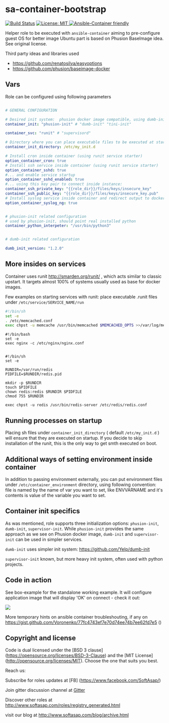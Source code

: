 sa-container-bootstrap
======================

[![Build Status](https://travis-ci.org/softasap/sa-container-bootstrap.svg?branch=master)](https://travis-ci.org/softasap/sa-container-bootstrap)
[![License: MIT][softasap-license-image] ][softasap-license-url]
[![Ansible-Container friendly][ansible-container-image] ][ansible-container-url]


[ansible-container-image]: https://img.shields.io/badge/ansible--container-ready-brightgreen.svg
[ansible-container-url]: http://bit.ly/ansible-container
[softasap-license-image]: https://img.shields.io/badge/License-MIT-yellow.svg
[softasap-license-url]: https://opensource.org/licenses/MIT


Helper role to be executed with `ansible-container` aiming to pre-configure guest OS for better image
Ubuntu part is based on Phusion BaseImage idea. See original license.

Third party ideas and libraries used
 - https://github.com/renatosilva/easyoptions
 - https://github.com/phusion/baseimage-docker

Vars
----

Role can be configured using following parameters
```YAML

# GENERAL CONFIGURATION

# Desired init system:  phusion docker image compatible, using dumb-init
container_init: "phusion-init" # "dumb-init" "tini-init"

container_svc: "runit" # "supervisord"

# Directory where you can place executable files to be executed at startup
container_init_directory: /etc/my_init.d

# Install cron inside container (using runit service starter)
option_container_cron: true
# Install ssh service inside container (using runit service starter)
option_container_sshd: true
#... and enable service startup
option_container_sshd_enabled: true
#... using this key pair to connect inside instance:
container_ssh_private_key: "{{role_dir}}/files/keys/insecure_key"
container_ssh_public_key: "{{role_dir}}/files/keys/insecure_key.pub"
# Install syslog service inside container and redirect output to docker logs (using runit service starter)
option_container_syslog_ng: true


# phusion-init related configuration
# used by phusion-init, should point real installed python
container_python_interpeter: "/usr/bin/python3"


# dumb-init related configuration

dumb_init_version: "1.2.0"
```  

More insides on services
-------------------------

Container uses runit http://smarden.org/runit/ , which acts similar to classic upstart. It targets almost 100% of systems usually used as base for docker images.

Few examples on starting services with runit: place executable .runit files under `/etc/service/SERVICE_NAME/run`

```bash
#!/bin/sh
set -e
. /etc/memcached.conf
exec chpst -u memcache /usr/bin/memcached $MEMCACHED_OPTS >>/var/log/memcached.log 2>&1
```

```
#!/bin/bash
set -e
exec nginx -c /etc/nginx/nginx.conf
```

```

#!/bin/sh
set -e

RUNDIR=/var/run/redis
PIDFILE=$RUNDIR/redis.pid

mkdir -p $RUNDIR
touch $PIDFILE
chown redis:redis $RUNDIR $PIDFILE
chmod 755 $RUNDIR

exec chpst -u redis /usr/bin/redis-server /etc/redis/redis.conf
```

Running processes on startup
----------------------------

Placing sh files under `container_init_directory` ( default `/etc/my_init.d` ) will ensure that they are executed on startup.
If you decide to skip installation of the runit, this is the only way to get smth executed on boot.


Additional ways of setting environment inside container
-------------------------------------------------------

In addition to passing environment externally, you can put environment files under `/etc/container_environment` directory,
using following convention: file is named by the name of var you want to set, like ENVVARNAME and it's contents is value of the variable you want to set.


Container init specifics
------------------------

As was mentioned, role supports three initialization options: `phusion-init`, `dumb-init`, `supervisor-init`.
While `phusion-init` provides the same approach as we see on Phusion docker image, `dumb-init` and `supervisor-init` can be used in simpler
services.

`dumb-init` uses simpler init system: https://github.com/Yelp/dumb-init

`supervisor-init` known, but more heavy init system, often used with python projects.

Code in action
--------------

See box-example for the standalone working example. It will configure application
image that will display 'OK' on connect - check it out:

[![](https://github.com/play-with-docker/stacks/raw/cff22438cb4195ace27f9b15784bbb497047afa7/assets/images/button.png)](http://play-with-docker.com?stack=https://raw.githubusercontent.com/softasap/sa-container-bootstrap/master/box-example/docker-compose-try.yml)

More temporary hints on ansible container troubleshouting, if any on https://gist.github.com/Voronenko/77fc4743ef7e70d74ee74b7ee62fd7e5  ()


Copyright and license
---------------------

Code is dual licensed under the [BSD 3 clause] (https://opensource.org/licenses/BSD-3-Clause) and the [MIT License] (http://opensource.org/licenses/MIT). Choose the one that suits you best.


Reach us:

Subscribe for roles updates at [FB] (https://www.facebook.com/SoftAsap/)

Join gitter discussion channel at [Gitter](https://gitter.im/softasap)

Discover other roles at  http://www.softasap.com/roles/registry_generated.html

visit our blog at http://www.softasap.com/blog/archive.html

